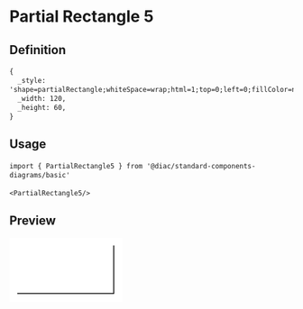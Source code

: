 # Partial Rectangle 5

## Definition

```
{
  _style: 'shape=partialRectangle;whiteSpace=wrap;html=1;top=0;left=0;fillColor=none;',
  _width: 120,
  _height: 60,
}
```

## Usage

```
import { PartialRectangle5 } from '@diac/standard-components-diagrams/basic'

<PartialRectangle5/>
```

## Preview

<img src="./partial-rectangle-5.png" width="200"/>
